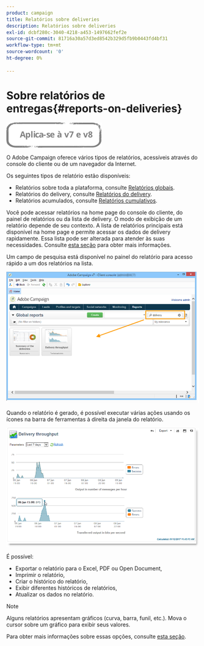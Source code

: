 ```yaml
---
product: campaign
title: Relatórios sobre deliveries
description: Relatórios sobre deliveries
exl-id: dcbf280c-3040-4218-a453-1497662fef2e
source-git-commit: 81716a30a57d3ed8542b329d5fb9b0443fd4bf31
workflow-type: tm+mt
source-wordcount: '0'
ht-degree: 0%

---
```


# Sobre relatórios de entregas{#reports-on-deliveries}

![](../../assets/common.svg)

O Adobe Campaign oferece vários tipos de relatórios, acessíveis através do console do cliente ou de um navegador da Internet.

Os seguintes tipos de relatório estão disponíveis:

* Relatórios sobre toda a plataforma, consulte [Relatórios globais](../../reporting/using/global-reports.md).
* Relatórios do delivery, consulte [Relatórios do delivery](../../reporting/using/delivery-reports.md).
* Relatórios acumulados, consulte [Relatórios cumulativos](../../reporting/using/cumulative-reports.md).

Você pode acessar relatórios na home page do console do cliente, do painel de relatórios ou da lista de delivery. O modo de exibição de um relatório depende de seu contexto. A lista de relatórios principais está disponível na home page e permite acessar os dados de delivery rapidamente. Essa lista pode ser alterada para atender às suas necessidades. Consulte [esta seção](../../reporting/using/about-reports-creation-in-campaign.md) para obter mais informações.


Um campo de pesquisa está disponível no painel do relatório para acesso rápido a um dos relatórios na lista.

![](assets/s_ncs_user_report_searchfield.png)

Quando o relatório é gerado, é possível executar várias ações usando os ícones na barra de ferramentas à direita da janela do relatório.

![](assets/s_ncs_user_report_toolbar.png)

É possível:

* Exportar o relatório para o Excel, PDF ou Open Document,
* Imprimir o relatório,
* Criar o histórico do relatório,
* Exibir diferentes históricos de relatórios,
* Atualizar os dados no relatório.

>[!NOTE]
>
>Alguns relatórios apresentam gráficos (curva, barra, funil, etc.). Mova o cursor sobre um gráfico para exibir seus valores.

Para obter mais informações sobre essas opções, consulte [esta seção](../../reporting/using/about-adobe-campaign-reporting-tools.md).
